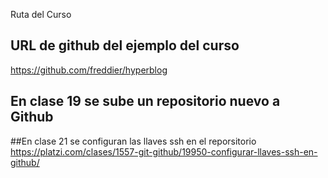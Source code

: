 Ruta del Curso


## URL de github del ejemplo del curso
https://github.com/freddier/hyperblog
## En clase 19 se sube un repositorio nuevo a Github

##En clase 21 se configuran las llaves ssh en el reporsitorio
https://platzi.com/clases/1557-git-github/19950-configurar-llaves-ssh-en-github/
